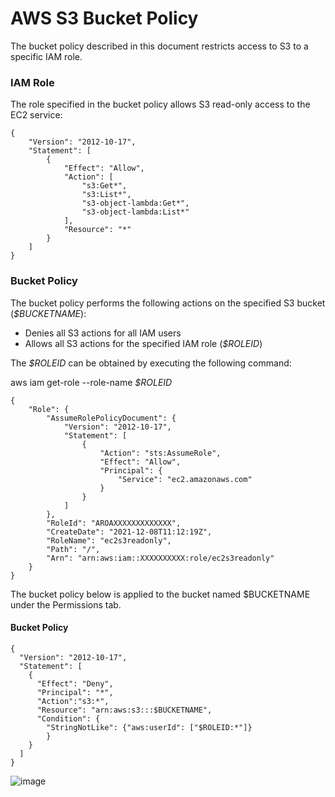 # AWS S3 Bucket Policy

The bucket policy described in this document restricts access to S3 to a specific IAM role. 

### IAM Role

The role specified in the bucket policy allows S3 read-only access to the EC2 service:

```
{
    "Version": "2012-10-17",
    "Statement": [
        {
            "Effect": "Allow",
            "Action": [
                "s3:Get*",
                "s3:List*",
                "s3-object-lambda:Get*",
                "s3-object-lambda:List*"
            ],
            "Resource": "*"
        }
    ]
}
```

### Bucket Policy
The bucket policy performs the following actions on the specified S3 bucket (*$BUCKETNAME*):
* Denies all S3 actions for all IAM users
* Allows all S3 actions for the specified IAM role (*$ROLEID*)

The *$ROLEID* can be obtained by executing the following command:

aws iam get-role --role-name *$ROLEID*
```
{
    "Role": {
        "AssumeRolePolicyDocument": {
            "Version": "2012-10-17", 
            "Statement": [
                {
                    "Action": "sts:AssumeRole", 
                    "Effect": "Allow", 
                    "Principal": {
                        "Service": "ec2.amazonaws.com"
                    }
                }
            ]
        }, 
        "RoleId": "AROAXXXXXXXXXXXXX", 
        "CreateDate": "2021-12-08T11:12:19Z", 
        "RoleName": "ec2s3readonly", 
        "Path": "/", 
        "Arn": "arn:aws:iam::XXXXXXXXXX:role/ec2s3readonly"
    }
}
```
The bucket policy below is applied to the bucket named $BUCKETNAME under the Permissions tab.

#### Bucket Policy
```
{
  "Version": "2012-10-17",
  "Statement": [
    {
      "Effect": "Deny",
      "Principal": "*",
      "Action":"s3:*",
      "Resource": "arn:aws:s3:::$BUCKETNAME",
      "Condition": {
        "StringNotLike": {"aws:userId": ["$ROLEID:*"]}
        }
    }
  ]
}
```

![image](https://user-images.githubusercontent.com/78450870/145206300-f2117de5-13df-452b-acdc-c05bbffd1e24.png)



